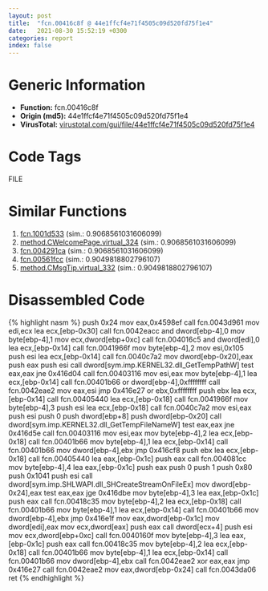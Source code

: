 ```yaml
---
layout: post
title:  "fcn.00416c8f @ 44e1ffcf4e71f4505c09d520fd75f1e4"
date:   2021-08-30 15:52:19 +0300
categories: report
index: false
---
```


# Generic Information
- **Function:** fcn.00416c8f
- **Origin (md5):** 44e1ffcf4e71f4505c09d520fd75f1e4
- **VirusTotal:** [virustotal.com/gui/file/44e1ffcf4e71f4505c09d520fd75f1e4][virustotal_ref]

# Code Tags
<span class="tag" id="FILE">FILE</span>


# Similar Functions

1. [fcn.1001d533][similar_1_ref] (sim.: 0.9068561031606099)
2. [method.CWelcomePage.virtual\_324][similar_2_ref] (sim.: 0.9068561031606099)
3. [fcn.004291ca][similar_3_ref] (sim.: 0.9068561031606099)
4. [fcn.00561fcc][similar_4_ref] (sim.: 0.9049818802796107)
5. [method.CMsgTip.virtual\_332][similar_5_ref] (sim.: 0.9049818802796107)


# Disassembled Code

{% highlight nasm %}
push 0x24
mov eax,0x4598ef
call fcn.0043d961
mov edi,ecx
lea ecx,[ebp-0x30]
call fcn.0042eacc
and dword[ebp-4],0
mov byte[ebp-4],1
mov ecx,dword[ebp+0xc]
call fcn.004016c5
and dword[edi],0
lea ecx,[ebp-0x14]
call fcn.0041966f
mov byte[ebp-4],2
mov esi,0x105
push esi
lea ecx,[ebp-0x14]
call fcn.0040c7a2
mov dword[ebp-0x20],eax
push eax
push esi
call dword[sym.imp.KERNEL32.dll_GetTempPathW]
test eax,eax
jne 0x416d04
call fcn.00403116
mov esi,eax
mov byte[ebp-4],1
lea ecx,[ebp-0x14]
call fcn.00401b66
or dword[ebp-4],0xffffffff
call fcn.0042eae2
mov eax,esi
jmp 0x416e27
or ebx,0xffffffff
push ebx
lea ecx,[ebp-0x14]
call fcn.00405440
lea ecx,[ebp-0x18]
call fcn.0041966f
mov byte[ebp-4],3
push esi
lea ecx,[ebp-0x18]
call fcn.0040c7a2
mov esi,eax
push esi
push 0
push dword[ebp+8]
push dword[ebp-0x20]
call dword[sym.imp.KERNEL32.dll_GetTempFileNameW]
test eax,eax
jne 0x416d5e
call fcn.00403116
mov esi,eax
mov byte[ebp-4],2
lea ecx,[ebp-0x18]
call fcn.00401b66
mov byte[ebp-4],1
lea ecx,[ebp-0x14]
call fcn.00401b66
mov dword[ebp-4],ebx
jmp 0x416cf8
push ebx
lea ecx,[ebp-0x18]
call fcn.00405440
lea eax,[ebp-0x1c]
push eax
call fcn.004081cc
mov byte[ebp-4],4
lea eax,[ebp-0x1c]
push eax
push 0
push 1
push 0x80
push 0x1041
push esi
call dword[sym.imp.SHLWAPI.dll_SHCreateStreamOnFileEx]
mov dword[ebp-0x24],eax
test eax,eax
jge 0x416dbe
mov byte[ebp-4],3
lea eax,[ebp-0x1c]
push eax
call fcn.00418c35
mov byte[ebp-4],2
lea ecx,[ebp-0x18]
call fcn.00401b66
mov byte[ebp-4],1
lea ecx,[ebp-0x14]
call fcn.00401b66
mov dword[ebp-4],ebx
jmp 0x416e1f
mov eax,dword[ebp-0x1c]
mov dword[edi],eax
mov ecx,dword[eax]
push eax
call dword[ecx+4]
push esi
mov ecx,dword[ebp+0xc]
call fcn.0040160f
mov byte[ebp-4],3
lea eax,[ebp-0x1c]
push eax
call fcn.00418c35
mov byte[ebp-4],2
lea ecx,[ebp-0x18]
call fcn.00401b66
mov byte[ebp-4],1
lea ecx,[ebp-0x14]
call fcn.00401b66
mov dword[ebp-4],ebx
call fcn.0042eae2
xor eax,eax
jmp 0x416e27
call fcn.0042eae2
mov eax,dword[ebp-0x24]
call fcn.0043da06
ret
{% endhighlight %}


[similar_1_ref]: /report/fcn.1001d533@481b545f5c18f2fce1caac67ddc419e8
[similar_2_ref]: /report/method.CWelcomePage.virtual_324@44e1ffcf4e71f4505c09d520fd75f1e4
[similar_3_ref]: /report/fcn.004291ca@44e1ffcf4e71f4505c09d520fd75f1e4
[similar_4_ref]: /report/fcn.00561fcc@c60344b51fa39a329b92557d24ff7670
[similar_5_ref]: /report/method.CMsgTip.virtual_332@c60344b51fa39a329b92557d24ff7670
[virustotal_ref]: https://www.virustotal.com/gui/file/44e1ffcf4e71f4505c09d520fd75f1e4